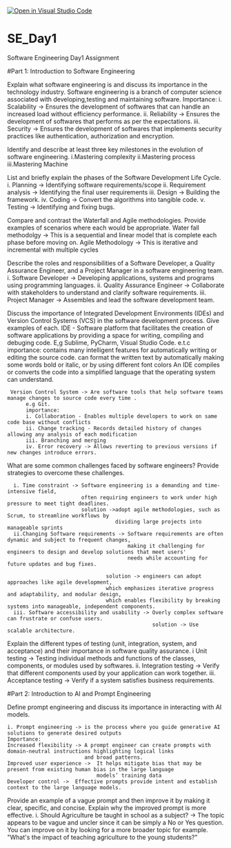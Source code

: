 [![Open in Visual Studio Code](https://classroom.github.com/assets/open-in-vscode-2e0aaae1b6195c2367325f4f02e2d04e9abb55f0b24a779b69b11b9e10269abc.svg)](https://classroom.github.com/online_ide?assignment_repo_id=18399497&assignment_repo_type=AssignmentRepo)
# SE_Day1
Software Engineering Day1 Assignment

#Part 1: Introduction to Software Engineering

Explain what software engineering is and discuss its importance in the technology industry.
Software engineering is a branch of computer science associated with developing,testing and maintaining software.
   Importance: i. Scalability -> Ensures the development of softwares that can handle an increased load without
                                 efficiency performance.
              ii. Reliability -> Ensures the development of softwares that performs as per the expectations.
            iii.  Security -> Ensures the development of softwares that implements security practices like authentication,
                              authorization and encryption.
                             

Identify and describe at least three key milestones in the evolution of software engineering.
    i.Mastering complexity
    ii.Mastering process
    iii.Mastering Machine

List and briefly explain the phases of the Software Development Life Cycle.
   i. Planning -> Identifying software requirements/scope
   ii. Requirement analysis -> Identifying the final user requirements
   iii. Design -> Building the framework.
   iv. Coding -> Convert the algorithms into tangible code.
   v. Testing -> Identifying and fixing bugs.

Compare and contrast the Waterfall and Agile methodologies. Provide examples of scenarios where each would be appropriate.
   Water fall methodolgy -> This is a sequential and linear model that is complete each phase before moving on.
   Agile Methodology -> This is iterative and incremental with multiple cycles

Describe the roles and responsibilities of a Software Developer, a Quality Assurance Engineer, and a Project Manager in a software engineering team.
     i. Software Developer -> Developing applications, systems and programs using programming languages.
     ii. Quality Assurance Engineer -> Collaborate with stakeholders to understand and clarify software requirements.
     iii. Project Manager -> Assembles and lead the software development team.

Discuss the importance of Integrated Development Environments (IDEs) and Version Control Systems (VCS) in the software development process. Give examples of each.
     IDE - Software platform that facilitates the creation of software applications by providing a space for writing, compiling and debuging code.
           E,g Sublime, PyCharm, Visual Studio Code. e.t.c
          importance:
          contains many intelligent features for automatically writing or editing the source code.
          can format the written text by automatically making some words bold or italic, or by using different font colors
          An IDE compiles or converts the code into a simplified language that the operating system can understand. 
           
     Version Control System -> Are software tools that help software teams manage changes to source code every time .
          e.g Git.
          importance:
          i. Collaboration - Enables multiple developers to work on same code base without conflicts
          ii. Change tracking - Records detailed history of changes allowing any analysis of each modification
          iii. Branching and merging 
          iv. Error recovery -> Allows reverting to previous versions if new changes introduce errors.
          

What are some common challenges faced by software engineers? Provide strategies to overcome these challenges.

      i. Time constraint -> Software engineering is a demanding and time-intensive field, 
                            often requiring engineers to work under high pressure to meet tight deadlines.
                            solution ->adopt agile methodologies, such as Scrum, to streamline workflows by 
                                       dividing large projects into manageable sprints 
      ii.Changing Software requirements -> Software requirements are often dynamic and subject to frequent changes,    
                                           making it challenging for engineers to design and develop solutions that meet users' 
                                           needs while accounting for future updates and bug fixes. 

                                    solution -> engineers can adopt approaches like agile development, 
                                    which emphasizes iterative progress and adaptability, and modular design,
                                    which enables flexibility by breaking systems into manageable, independent components.
      iii. Software accessibility and usability -> Overly complex software can frustrate or confuse users.
                                                   solution -> Use scalable architecture.



Explain the different types of testing (unit, integration, system, and acceptance) and their importance in software quality assurance.
    i Unit testing -> Testing individual methods and functions of the classes, components, or modules used by softwares.
    ii. Integration testing -> Verify that different components used by your application can work together.
    iii. Acceptance testing -> Verify if a system satisfies business requirements.

#Part 2: Introduction to AI and Prompt Engineering


Define prompt engineering and discuss its importance in interacting with AI models.

    i. Prompt engineering -> is the process where you guide generative AI solutions to generate desired outputs
    Importance:
    Increased flexibility -> A prompt engineer can create prompts with domain-neutral instructions highlighting logical links
                             and broad patterns.
    Improved user experience ->  It helps mitigate bias that may be present from existing human bias in the large language 
                                 models’ training data
    Developer control ->  Effective prompts provide intent and establish context to the large language models. 
Provide an example of a vague prompt and then improve it by making it clear, specific, and concise. Explain why the improved prompt is more effective.
i. Should Agriculture be taught in school as a subject? -> The topic appears to be vague and uncler since it can be simply a No or Yes question.
You can improve on it by looking for a more broader topic for example. "What's the impact of teaching agriculture to the young students?"
